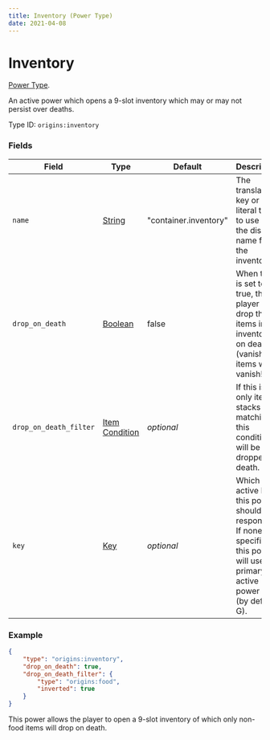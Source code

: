 ```yaml
---
title: Inventory (Power Type)
date: 2021-04-08
---
```

# Inventory

[Power Type](../power_types.md).

An active power which opens a 9-slot inventory which may or may not persist over deaths.

Type ID: `origins:inventory`

### Fields

Field  | Type | Default | Description
-------|------|---------|-------------
`name` | [String](../data_types/string.md) | "container.inventory" | The translation key or literal text to use as the display name for the inventory.
`drop_on_death` | [Boolean](../data_types/boolean.md) | false | When this is set to true, the player will drop the items in the inventory on death (vanishing items will vanish!).
`drop_on_death_filter` | [Item Condition](../item_conditions.md) | _optional_ | If this is set, only item stacks matching this condition will be dropped on death.
`key` | [Key](../data_types/key.md) | _optional_ | Which active key this power should respond to. If none is specified, this power will use the primary active power key (by default G).

### Example
```json
{
  	"type": "origins:inventory",
  	"drop_on_death": true,
	"drop_on_death_filter": {
		"type": "origins:food",
		"inverted": true
	}
}
```
This power allows the player to open a 9-slot inventory of which only non-food items will drop on death.
